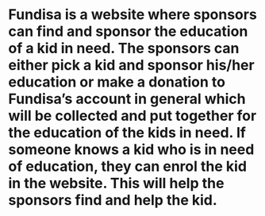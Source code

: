 # Fundisa is a website where sponsors can find and sponsor the education of a kid in need. The sponsors can either pick a kid and sponsor his/her education or make a donation to Fundisa’s account in general which will be collected and put together for the education of the kids in need. If someone knows a kid who is in need of education, they can enrol the kid in the website. This will help the sponsors find and help the kid. 
